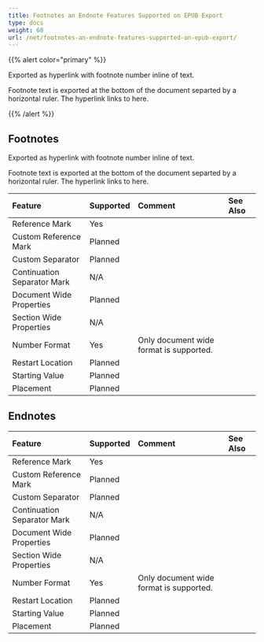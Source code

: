 ```yaml
---
title: Footnotes an Endnote Features Supported on EPUB Export
type: docs
weight: 60
url: /net/footnotes-an-endnote-features-supported-on-epub-export/
---
```


{{% alert color="primary" %}} 

Exported as hyperlink with footnote number inline of text.

Footnote text is exported at the bottom of the document separted by a horizontal ruler. The hyperlink links to here.

{{% /alert %}} 

## Footnotes

Exported as hyperlink with footnote number inline of text.

Footnote text is exported at the bottom of the document separted by a horizontal ruler. The hyperlink links to here.

|**Feature**|**Supported**|**Comment**|**See Also**|
| :- | :- | :- | :- |
|Reference Mark |Yes | | |
|Custom Reference Mark |Planned | | |
|Custom Separator |Planned | | |
|Continuation Separator Mark |N/A | | |
|Document Wide Properties |Planned | | |
|Section Wide Properties |N/A | | |
|Number Format |Yes |Only document wide format is supported. | |
|Restart Location |Planned | | |
|Starting Value |Planned | | |
|Placement |Planned | | |

## Endnotes

|**Feature**|**Supported**|**Comment**|**See Also**|
| :- | :- | :- | :- |
|Reference Mark |Yes | | |
|Custom Reference Mark |Planned | | |
|Custom Separator |Planned | | |
|Continuation Separator Mark |N/A | | |
|Document Wide Properties |Planned | | |
|Section Wide Properties |N/A | | |
|Number Format |Yes |Only document wide format is supported. | |
|Restart Location |Planned | | |
|Starting Value |Planned | | |
|Placement |Planned | | |


